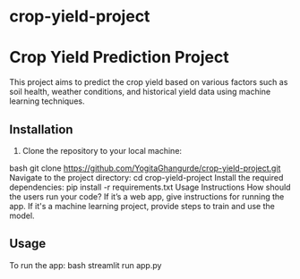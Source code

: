 # crop-yield-project
# Crop Yield Prediction Project
This project aims to predict the crop yield based on various factors such as soil health, weather conditions, and historical yield data using machine learning techniques.
## Installation
1. Clone the repository to your local machine:
   
bash
   git clone https://github.com/YogitaGhangurde/crop-yield-project.git
Navigate to the project directory:
cd crop-yield-project 
Install the required dependencies:
pip install -r requirements.txt
 Usage Instructions
How should the users run your code? If it’s a web app, give instructions for running the app. If it's a machine learning project, provide steps to train and use the model.
## Usage
To run the app:
bash
streamlit run app.py
